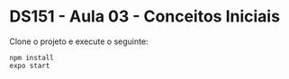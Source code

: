 # DS151 - Aula 03 - Conceitos Iniciais

Clone o projeto e execute o seguinte:

```
npm install
expo start
```
